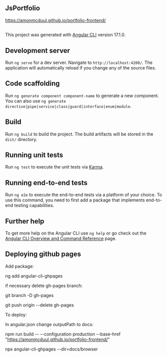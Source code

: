 ## JsPortfolio

https://amonmcduul.github.io/portfolio-frontend/

##

This project was generated with [Angular CLI](https://github.com/angular/angular-cli) version 17.1.0.

## Development server

Run `ng serve` for a dev server. Navigate to `http://localhost:4200/`. The application will automatically reload if you change any of the source files.

## Code scaffolding

Run `ng generate component component-name` to generate a new component. You can also use `ng generate directive|pipe|service|class|guard|interface|enum|module`.

## Build

Run `ng build` to build the project. The build artifacts will be stored in the `dist/` directory.

## Running unit tests

Run `ng test` to execute the unit tests via [Karma](https://karma-runner.github.io).

## Running end-to-end tests

Run `ng e2e` to execute the end-to-end tests via a platform of your choice. To use this command, you need to first add a package that implements end-to-end testing capabilities.

## Further help

To get more help on the Angular CLI use `ng help` or go check out the [Angular CLI Overview and Command Reference](https://angular.io/cli) page.

## Deploying github pages

Add package:

ng add angular-cli-ghpages

if necessary delete gh-pages branch:

git branch -D gh-pages

git push origin --delete gh-pages

To deploy:

In angular.json change outputPath to docs:

npm run build -- --configuration production --base-href "https://amonmcduul.github.io/portfolio-frontend/"

npx angular-cli-ghpages --dir=docs/browser
